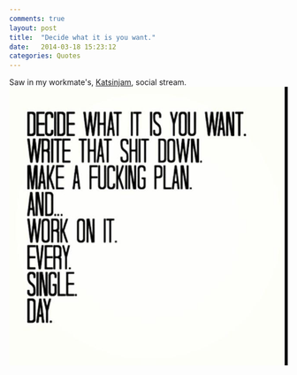 ```yaml
---
comments: true
layout: post
title:  "Decide what it is you want."
date:   2014-03-18 15:23:12
categories: Quotes
---
```


Saw in my workmate's, <a href="http://www.katsinjam.co.uk" target="_blank">Katsinjam</a>, social stream.
<img alt="Decide what it is you want. Write that shit down. Make a fucking plan. And ... Work on it. Every. Single. Day." src="/assets/posts/decide.jpg" />